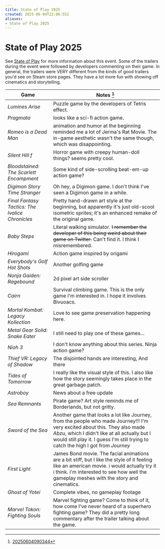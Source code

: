 ```yaml
---
title: State of Play 2025
created: 2025-06-04T22:06:55Z
aliases:
- State of Play 2025
---
```


# State of Play 2025

See [State of Play](state-of-play.md) for more information about this event. Some of the trailers during the event were followed by developers commenting on their game. In general, the trailers were VERY different from the kinds of good trailers you'd see on Steam store pages. They have a lot more fun with showing off cinematics and storytelling.

| Game | Notes [^1] |
|---|---|
| *Lumines Arise* | Puzzle game by the developers of Tetris effect. |
| *Pragmata* | looks like a sci-fi action game. |
| *Romeo is a Dead Man* | animation and humor at the beginning reminded me a lot of Jerma's Rat Movie. The in-game aesthetic wasn't the same though, which was disappointing. |
| *Silent Hill f* | Horror game with creepy human-doll things? seems pretty cool. |
| *Bloodstained: The Scarlett Encampment* | Some kind of side-scrolling beat-em-up action game? |
| *Digimon Story Time Stranger* | Oh hey, a Digimon game. I don't think I've seen a Digimon game in a while. |
| *Final Fantasy Tactics: The Ivalice Chronicles* | Pretty hand-drawn art style at the beginning, but apparently it's just old-scool isometric sprites; it's an enhanced remake of the original game. |
| *Baby Steps* | Literal walking simulator. ~~I remember the developer of this being weird about their game on Twitter.~~ Can't find it. I think I misremembered. |
| *Hirogami* | Action game inspired by origami |
| *Everybody's Golf Hot Shots* | Another golfing game |
| *Nonja Gaiden: Ragebound* | 2d pixel art side scroller |
| *Cairn* | Survival climbing game. This is the only game I'm interested in. I hope it involves Bivuoacs. |
| *Mortal Kombat: Legacy Kollection* | Love to see game preservation happening here. |
| *Metal Gear Solid: Snake Eater* | I still need to play one of these games... |
| *Nioh 3* | I don't know anything about this series. Ninja action game? |
| *Thief VR: Legacy of Shadow* | The disjointed hands are interesting, And there |
| *Tides of Tomorrow* | I really like the visual style of this. I also like how the story seemingly takes place in the great garbage patch. |
| *Astroboy* | News about a free update |
| *Sea Remnants* | Pirate game? Art style reminds me of Borderlands, but not gritty. |
| *Sword of the Sea* | Another game that looks a lot like Journey, from the people who made Journey!!! I'm very excited about this. They also made *Abzu*, which I didn't like at all actually but I would still play it. I guess I'm still trying to catch the high I got from *Journey* |
| *First Light* | James Bond movie. The facial animations are a bit stiff, but I like the style of it feeling like an american movie. i would actually try it i think. i'm interested to see how well the gameplay meshes with the story and cinematics. |
| *Ghost of Yotei* | Complete vibes, no gameplay footage |
| *Marvel Tokon: Fighting Souls* | Marvel fighting game? Come to think of it, how come I've never heard of a superhero fighting game? They did a pretty long commentary after the trailer talking about the game. |

[^1]: [20250604090344](../entries/20250604090344.md)
